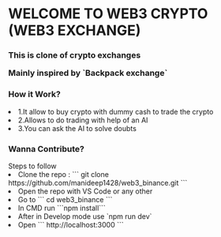 <h1>WELCOME TO WEB3 CRYPTO (WEB3 EXCHANGE)</h1>

<h3>This is clone of crypto exchanges 
  <p> Mainly inspired by `Backpack exchange` </p>
</h3> 

<h3>How it Work?</h3>
<li>1.It allow to buy crypto with dummy cash to trade the crypto</li> 
<li>2.Allows to do trading with help of an AI</li>
<li>3.You can ask the AI to solve doubts</li>


<h3>Wanna Contribute?</h3>

<div>Steps to follow</div>  
<li>Clone the repo : ``` git clone https://github.com/manideep1428/web3_binance.git ```</li>
<li> Open the repo with VS Code or any other</li>
<li> Go to  ``` cd web3_binance  ``` </li>
<li> In CMD run ```npm install```</li>
<li> After in Develop mode use `npm run dev`</li>
<li>Open ``` http://localhost:3000 ```</li>
   
 
 
